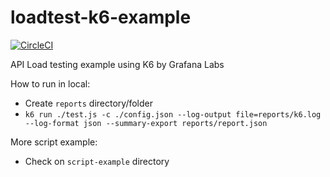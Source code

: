 # loadtest-k6-example
[![CircleCI](https://circleci.com/gh/lynix28/loadtest-k6-example/tree/master.svg?style=shield)](https://circleci.com/gh/lynix28/loadtest-k6-example/tree/master)

API Load testing example using K6 by Grafana Labs

How to run in local:
 - Create `reports` directory/folder
 - `k6 run ./test.js -c ./config.json --log-output file=reports/k6.log --log-format json --summary-export reports/report.json`

 More script example:
 - Check on `script-example` directory